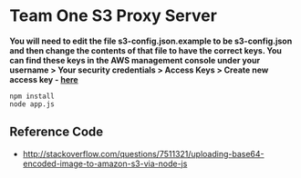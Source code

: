 # Team One S3 Proxy Server

**You will need to edit the file s3-config.json.example to be s3-config.json and then change the contents of that file to have the correct keys. You can find these keys in the AWS management console under your username > Your security credentials > Access Keys > Create new access key - [here](https://console.aws.amazon.com/iam/home?region=us-east-1#/security_credential)**

```
npm install
node app.js
```

## Reference Code

- http://stackoverflow.com/questions/7511321/uploading-base64-encoded-image-to-amazon-s3-via-node-js
